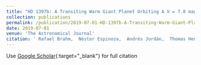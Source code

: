 ```yaml
---
title: "HD 1397b: A Transiting Warm Giant Planet Orbiting A V = 7.8 mag Subgiant Star Discovered by TESS"
collection: publications
permalink: /publication/2019-07-01-HD-1397b-A-Transiting-Warm-Giant-Planet-Orbiting-A-V-78-mag-Subgiant-Star-Discovered-by-TESS
date: 2019-07-01
venue: 'The Astronomical Journal'
citation: ' Rafael Brahm,  Néstor Espinoza,  Andrés Jordán,  Thomas Henning,  Paula Sarkis,  Matías Jones,  Matías Díaz,  James Jenkins,  Leonardo Vanzi,  Abner Zapata,  Cristobal Petrovich,  Diana Kossakowski,  Markus Rabus,  Felipe Rojas,  Pascal Torres, &quot;HD 1397b: A Transiting Warm Giant Planet Orbiting A V = 7.8 mag Subgiant Star Discovered by TESS.&quot; The Astronomical Journal, 2019.'
---
```

Use [Google Scholar](https://scholar.google.com/scholar?q=HD+1397b:+A+Transiting+Warm+Giant+Planet+Orbiting+A+V+=+7.8+mag+Subgiant+Star+Discovered+by+TESS){:target="_blank"} for full citation